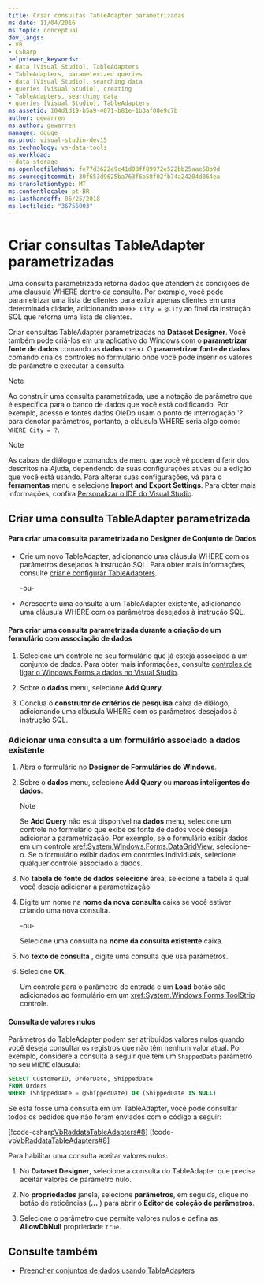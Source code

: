 ```yaml
---
title: Criar consultas TableAdapter parametrizadas
ms.date: 11/04/2016
ms.topic: conceptual
dev_langs:
- VB
- CSharp
helpviewer_keywords:
- data [Visual Studio], TableAdapters
- TableAdapters, parameterized queries
- data [Visual Studio], searching data
- queries [Visual Studio], creating
- TableAdapters, searching data
- queries [Visual Studio], TableAdapters
ms.assetid: 104d1d19-b5a9-4071-b81e-1b3af08e9c7b
author: gewarren
ms.author: gewarren
manager: douge
ms.prod: visual-studio-dev15
ms.technology: vs-data-tools
ms.workload:
- data-storage
ms.openlocfilehash: fe77d3622e9c41d98ff89972e522bb25aae58b9d
ms.sourcegitcommit: 30f653d9625ba763f6b58f02fb74a24204d064ea
ms.translationtype: MT
ms.contentlocale: pt-BR
ms.lasthandoff: 06/25/2018
ms.locfileid: "36756003"
---
```

# <a name="create-parameterized-tableadapter-queries"></a>Criar consultas TableAdapter parametrizadas
Uma consulta parametrizada retorna dados que atendem às condições de uma cláusula WHERE dentro da consulta. Por exemplo, você pode parametrizar uma lista de clientes para exibir apenas clientes em uma determinada cidade, adicionando `WHERE City = @City` ao final da instrução SQL que retorna uma lista de clientes.

 Criar consultas TableAdapter parametrizadas na **Dataset Designer**. Você também pode criá-los em um aplicativo do Windows com o **parametrizar fonte de dados** comando as **dados** menu. O **parametrizar fonte de dados** comando cria os controles no formulário onde você pode inserir os valores de parâmetro e executar a consulta.

> [!NOTE]
> Ao construir uma consulta parametrizada, use a notação de parâmetro que é específica para o banco de dados que você está codificando. Por exemplo, acesso e fontes dados OleDb usam o ponto de interrogação '?' para denotar parâmetros, portanto, a cláusula WHERE seria algo como: `WHERE City = ?`.

> [!NOTE]
> As caixas de diálogo e comandos de menu que você vê podem diferir dos descritos na Ajuda, dependendo de suas configurações ativas ou a edição que você está usando. Para alterar suas configurações, vá para o **ferramentas** menu e selecione **Import and Export Settings**. Para obter mais informações, confira [Personalizar o IDE do Visual Studio](../ide/personalizing-the-visual-studio-ide.md).

## <a name="create-a-parameterized-tableadapter-query"></a>Criar uma consulta TableAdapter parametrizada

#### <a name="to-create-a-parameterized-query-in-the-dataset-designer"></a>Para criar uma consulta parametrizada no Designer de Conjunto de Dados

-   Crie um novo TableAdapter, adicionando uma cláusula WHERE com os parâmetros desejados à instrução SQL. Para obter mais informações, consulte [criar e configurar TableAdapters](../data-tools/create-and-configure-tableadapters.md).

     -ou-

-   Acrescente uma consulta a um TableAdapter existente, adicionando uma cláusula WHERE com os parâmetros desejados à instrução SQL.

#### <a name="to-create-a-parameterized-query-while-designing-a-data-bound-form"></a>Para criar uma consulta parametrizada durante a criação de um formulário com associação de dados

1.  Selecione um controle no seu formulário que já esteja associado a um conjunto de dados. Para obter mais informações, consulte [controles de ligar o Windows Forms a dados no Visual Studio](../data-tools/bind-windows-forms-controls-to-data-in-visual-studio.md).

2.  Sobre o **dados** menu, selecione **Add Query**.

3.  Conclua o **construtor de critérios de pesquisa** caixa de diálogo, adicionando uma cláusula WHERE com os parâmetros desejados à instrução SQL.

### <a name="to-add-a-query-to-an-existing-data-bound-form"></a>Adicionar uma consulta a um formulário associado a dados existente

1.  Abra o formulário no **Designer de Formulários do Windows**.

2.  Sobre o **dados** menu, selecione **Add Query** ou **marcas inteligentes de dados**.

    > [!NOTE]
    >  Se **Add Query** não está disponível na **dados** menu, selecione um controle no formulário que exibe os fonte de dados você deseja adicionar a parametrização. Por exemplo, se o formulário exibir dados em um controle <xref:System.Windows.Forms.DataGridView>, selecione-o. Se o formulário exibir dados em controles individuais, selecione qualquer controle associado a dados.

3.  No **tabela de fonte de dados selecione** área, selecione a tabela à qual você deseja adicionar a parametrização.

4.  Digite um nome na **nome da nova consulta** caixa se você estiver criando uma nova consulta.

     -ou-

     Selecione uma consulta na **nome da consulta existente** caixa.

5.  No **texto de consulta** , digite uma consulta que usa parâmetros.

6.  Selecione **OK**.

     Um controle para o parâmetro de entrada e um **Load** botão são adicionados ao formulário em um <xref:System.Windows.Forms.ToolStrip> controle.

#### <a name="querying-for-null-values"></a>Consulta de valores nulos
Parâmetros do TableAdapter podem ser atribuídos valores nulos quando você deseja consultar os registros que não têm nenhum valor atual. Por exemplo, considere a consulta a seguir que tem um `ShippedDate` parâmetro no seu `WHERE` cláusula:

 ```sql
SELECT CustomerID, OrderDate, ShippedDate
FROM Orders
WHERE (ShippedDate = @ShippedDate) OR (ShippedDate IS NULL)
```

 Se esta fosse uma consulta em um TableAdapter, você pode consultar todos os pedidos que não foram enviados com o código a seguir:

 [!code-csharp[VbRaddataTableAdapters#8](../data-tools/codesnippet/CSharp/create-parameterized-tableadapter-queries_1.cs)]
 [!code-vb[VbRaddataTableAdapters#8](../data-tools/codesnippet/VisualBasic/create-parameterized-tableadapter-queries_1.vb)]

 Para habilitar uma consulta aceitar valores nulos:

1.  No **Dataset Designer**, selecione a consulta do TableAdapter que precisa aceitar valores de parâmetro nulo.

2.  No **propriedades** janela, selecione **parâmetros**, em seguida, clique no botão de reticências (**...** ) para abrir o **Editor de coleção de parâmetros**.

3.  Selecione o parâmetro que permite valores nulos e defina as **AllowDbNull** propriedade `true`.

## <a name="see-also"></a>Consulte também

- [Preencher conjuntos de dados usando TableAdapters](../data-tools/fill-datasets-by-using-tableadapters.md)